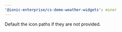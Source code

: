 ```yaml
---
'@ionic-enterprise/cs-demo-weather-widgets': minor
---
```


Default the icon paths if they are not provided.
